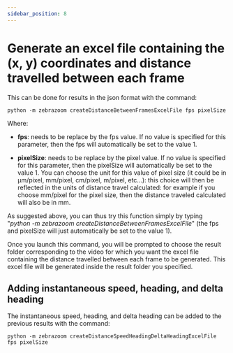 ```yaml
---
sidebar_position: 8
---
```


# Generate an excel file containing the (x, y) coordinates and distance travelled between each frame

This can be done for results in the json format with the command:

```
python -m zebrazoom createDistanceBetweenFramesExcelFile fps pixelSize
```

Where:

- **fps**: needs to be replace by the fps value. If no value is specified for this parameter, then the fps will automatically be set to the value 1.

- **pixelSize**: needs to be replace by the pixel value. If no value is specified for this parameter, then the pixelSize will automatically be set to the value 1. You can choose the unit for this value of pixel size (it could be in μm/pixel, mm/pixel, cm/pixel, m/pixel, etc...): this choice will then be reflected in the units of distance travel calculated: for example if you choose mm/pixel for the pixel size, then the distance traveled calculated will also be in mm.

As suggested above, you can thus try this function simply by typing "*python -m zebrazoom createDistanceBetweenFramesExcelFile*" (the fps and pixelSize will just automatically be set to the value 1).

Once you launch this command, you will be prompted to choose the result folder corresponding to the video for which you want the excel file containing the distance travelled between each frame to be generated. This excel file will be generated inside the result folder you specified.

## Adding instantaneous speed, heading, and delta heading

The instantaneous speed, heading, and delta heading can be added to the previous results with the command:

```
python -m zebrazoom createDistanceSpeedHeadingDeltaHeadingExcelFile fps pixelSize
```
